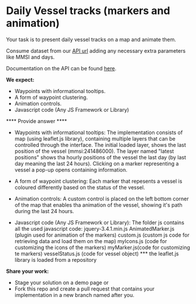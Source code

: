 # Daily Vessel tracks (markers and animation)

Your task is to present daily vessel tracks on a map and animate them.

Consume dataset from our [API url](https://services.marinetraffic.com/api/exportvesseltrack/v:2/cf8f05df0b57bfae43e762cc61fd381239c4c042/) adding any necessary extra parameters like MMSI and days.

Documentation on the API can be found [here](https://www.marinetraffic.com/en/ais-api-services/documentation/api-service:ps01).

**We expect:**
* Waypoints with informational tooltips.
* A form of waypoint clustering.
* Animation controls.
* Javascript code (Any JS Framework or Library)

**** Provide answer ****
* Waypoints with informational tooltips:
The implementation consists of map (using leaflet.js library), containing multiple layers that can be controlled through the interface.
The initial loaded layer, shows the last position of the vessel (mmsi:241486000). The layer named "latest positions" shows tha hourly positions of the vessel the last day (by last day meaning the last 24 hours). Clicking on a marker representing a vessel a pop-up opens containing information.

* A form of waypoint clustering:
Each marker that repesents a vessel is coloured differently based on the status of the vessel.

* Animation controls:
A custom control is placed on the left bottom corner of the map that enables tha animation of the vessel, showing it's path during the last 24 hours.

* Javascript code (Any JS Framework or Library):
The folder js contains all the used javascript code:
  jquery-3.4.1.min.js
  AnimatedMarker.js (plugin used for animation of the  markers)
  custom.js (custom js code for retrieving data and load them on the map)
  myIcons.js (code for customizing the icons of the markers)
  myMarker.js(code for customizing te markers)
  vesselStatus.js (code for vessel object)
  *** the leaflet.js library is loaded from a repository


**Share your work:**
* Stage your solution on a demo page or
* Fork this repo and create a pull request that contains your implementation in a new branch named after you.
